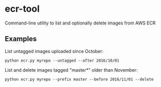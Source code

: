 # ecr-tool
Command-line utility to list and optionally delete images from AWS ECR

## Examples

List untagged images uploaded since October:

	python ecr.py myrepo --untagged --after 2016/10/01

List and delete images tagged "master*" older than November:

	python ecr.py myrepo --prefix master --before 2016/11/01 --delete
